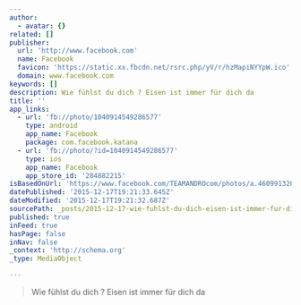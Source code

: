 ```yaml
---
author:
  - avatar: {}
related: []
publisher:
  url: 'http://www.facebook.com'
  name: Facebook
  favicon: 'https://static.xx.fbcdn.net/rsrc.php/yV/r/hzMapiNYYpW.ico'
  domain: www.facebook.com
keywords: []
description: Wie fühlst du dich ? Eisen ist immer für dich da
title: ''
app_links:
  - url: 'fb://photo/1040914549286577'
    type: android
    app_name: Facebook
    package: com.facebook.katana
  - url: 'fb://photo/?id=1040914549286577'
    type: ios
    app_name: Facebook
    app_store_id: '284882215'
isBasedOnUrl: 'https://www.facebook.com/TEAMANDROcom/photos/a.460991320612239.108647.145364615508246/1040914549286577/?type=3'
datePublished: '2015-12-17T19:21:33.645Z'
dateModified: '2015-12-17T19:21:32.687Z'
sourcePath: _posts/2015-12-17-wie-fuhlst-du-dich-eisen-ist-immer-fur-dich-da.md
published: true
inFeed: true
hasPage: false
inNav: false
_context: 'http://schema.org'
_type: MediaObject

---
```

> Wie fühlst du dich &quest; Eisen ist immer für dich da